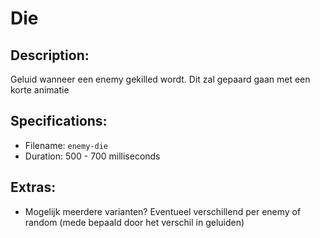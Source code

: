# Die

## Description:
Geluid wanneer een enemy gekilled wordt. Dit zal gepaard gaan met een korte animatie

## Specifications:
- Filename: `enemy-die`
- Duration: 500 - 700 milliseconds

## Extras:
- Mogelijk meerdere varianten? Eventueel verschillend per enemy of random (mede bepaald door het verschil in geluiden)

